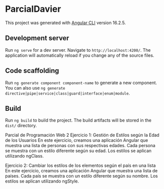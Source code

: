 # ParcialDavier

This project was generated with [Angular CLI](https://github.com/angular/angular-cli) version 16.2.5.

## Development server

Run `ng serve` for a dev server. Navigate to `http://localhost:4200/`. The application will automatically reload if you change any of the source files.

## Code scaffolding

Run `ng generate component component-name` to generate a new component. You can also use `ng generate directive|pipe|service|class|guard|interface|enum|module`.

## Build

Run `ng build` to build the project. The build artifacts will be stored in the `dist/` directory.


Parcial de Programación Web 2
Ejercicio 1: Gestión de Estilos según la Edad de los Usuarios
En este ejercicio, creamos una aplicación Angular que muestra una lista de personas con sus respectivas edades. Cada persona se muestra con un estilo diferente según su edad. Los estilos se aplican utilizando ngClass.


Ejercicio 2: Cambiar los estilos de los elementos según el país en una lista
En este ejercicio, creamos una aplicación Angular que muestra una lista de países. Cada país se muestra con un estilo diferente según su nombre. Los estilos se aplican utilizando ngStyle.
